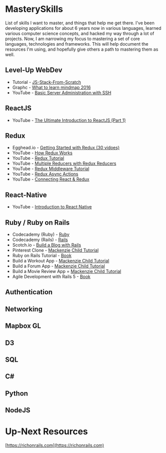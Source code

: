 # MasterySkills
List of skills I want to master, and things that help me get there.  I've been developing applications for about 6 years now in various languages, learned various computer science concepts, and hacked my way through a lot of projects.  Now, I am narrowing my focus to mastering a set of core languages, technologies and frameworks.  This will help document the resources I'm using, and hopefully give others a path to mastering them as well.

## Level-Up WebDev

+ Tutorial - [JS-Stack-From-Scratch](https://github.com/verekia/js-stack-from-scratch/)
+ Graphc - [What to learn mindmap 2016](https://coggle.it/diagram/Vz9LvW8byvN0I38x)
+ YouTube - [Basic Server Administration with SSH](https://www.youtube.com/watch?v=DbPDraCYju8&list=PLoYCgNOIyGAB0_YBfdNP5oqAD98HtAQqL&index=4)

## ReactJS

+ YouTube - [The Ultimate Introduction to ReactJS (Part 1)](https://www.youtube.com/watch?v=pTHCwUdGFkc)

## Redux

+ Egghead.io - [Getting Started with Redux (30 vidoes)](https://egghead.io/courses/getting-started-with-redux)
+ YouTube - [How Redux Works](https://www.youtube.com/watch?v=1w-oQ-i1XB8)
+ YouTube - [Redux Tutorial](https://www.youtube.com/watch?v=ucd5x3Ka3gw)
+ YouTube - [Multiple Reducers with Redux Reducers](https://www.youtube.com/watch?v=gBER4Or86hE)
+ YouTube - [Redux Middleware Tutorial](https://www.youtube.com/watch?v=DJ8fR0mZM44)
+ YouTube - [Redux Async Actions](https://www.youtube.com/watch?v=Td-2D-_7Y2E)
+ YouTube - [Connecting React & Redux](https://www.youtube.com/watch?v=nrg7zhgJd4w) 

## React-Native

+ YouTube - [Introduction to React Native](https://www.youtube.com/watch?v=r5OPRhelEIU)

## Ruby / Ruby on Rails

+ Codecademy (Ruby) - [Ruby](https://www.codecademy.com/learn/ruby)
+ Codecademy (Rails) - [Rails](https://www.codecademy.com/learn/learn-rails)
+ Scotch.io - [Build a Blog with Rails](https://scotch.io/tutorials/build-a-blog-with-ruby-on-rails-part-1)
+ Pinterest Clone - [Mackenzie Child Tutorial](https://www.youtube.com/watch?v=abcnfFS_DS8)
+ Ruby on Rails Tutorial - [Book](https://www.railstutorial.org/book)
+ Build a Workout App - [Mackenzie Child Tutorial](https://www.youtube.com/watch?v=2_Lbj3slZUY&index=8&list=PL23ZvcdS3XPLNdRYB_QyomQsShx59tpc-)
+ Build a Forum App - [Mackenzie Child Tutorial](https://www.youtube.com/watch?v=rTP1eMfI5Bs&list=PL23ZvcdS3XPLNdRYB_QyomQsShx59tpc-&index=10)
+ Build a Movie Review App = [Mackenzie Child Tutorial](https://www.youtube.com/watch?v=0DR5JLZ2Qgg&list=PL23ZvcdS3XPLNdRYB_QyomQsShx59tpc-&index=5)
+ Agile Development with Rails 5 - [Book](https://www.amazon.com/Agile-Web-Development-Rails-5/dp/1680501712/ref=sr_1_3?s=books&ie=UTF8&qid=1483212216&sr=1-3&keywords=ruby+on+rails)

## Authentication

## Networking

## Mapbox GL

## D3

## SQL

## C#

## Python

## NodeJS

# Up-Next Resources
[https://richonrails.com](https://richonrails.com)

